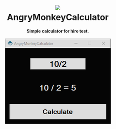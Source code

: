 <h1 align="center">
  <br>
  <a target="_blank" href="http://www.angrymonkeyagency.com/"><img src="https://raw.githubusercontent.com/karamalhamoud/AngryMonkeyCalculator/master/favicon.ico" width="100"></a>
  <br>
  AngryMonkeyCalculator
  <br>
</h1>

<h4 align="center">Simple calculator for hire test.
<br><br>
<img src="https://raw.githubusercontent.com/karamalhamoud/AngryMonkeyCalculator/master/screenshot.png" width="349">
</h4>
